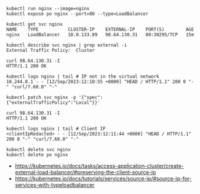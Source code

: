 ```
kubectl run nginx --image=nginx
kubectl expose po nginx --port=80 --type=LoadBalancer
```

```
kubectl get svc nginx
NAME    TYPE           CLUSTER-IP    EXTERNAL-IP    PORT(S)        AGE
nginx   LoadBalancer   10.0.133.89   98.64.130.31   80:30295/TCP   15m

kubectl describe svc nginx | grep external -i
External Traffic Policy:  Cluster

curl 98.64.130.31 -I
HTTP/1.1 200 OK

kubectl logs nginx | tail # IP not in the virtual network
10.244.0.1 - - [12/Sep/2023:12:10:55 +0000] "HEAD / HTTP/1.1" 200 0 "-" "curl/7.68.0" "-"

kubectl patch svc nginx -p '{"spec":{"externalTrafficPolicy":"Local"}}'

curl 98.64.130.31 -I
HTTP/1.1 200 OK

kubectl logs nginx | tail # Client IP
<clientIpRedacted> - - [12/Sep/2023:12:11:44 +0000] "HEAD / HTTP/1.1" 200 0 "-" "curl/7.68.0" "-"
```

```
kubectl delete svc nginx
kubectl delete po nginx
```

- https://kubernetes.io/docs/tasks/access-application-cluster/create-external-load-balancer/#preserving-the-client-source-ip
- https://kubernetes.io/docs/tutorials/services/source-ip/#source-ip-for-services-with-typeloadbalancer
